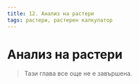 ```yaml
---
title: 12. Анализ на растери
tags: растери, растерен калкулатор
---
```


# Анализ на растери

> Тази глава все още не е завършена.
